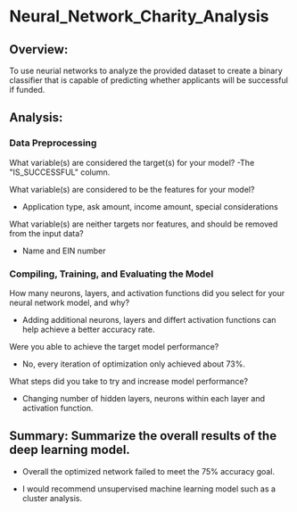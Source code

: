# Neural_Network_Charity_Analysis

## Overview:
To use neurial networks to analyze the provided dataset to create a binary classifier that is capable of predicting whether applicants will be successful if funded.

## Analysis:

### Data Preprocessing
What variable(s) are considered the target(s) for your model?
-The "IS_SUCCESSFUL" column. 

What variable(s) are considered to be the features for your model?
- Application type, ask amount, income amount, special considerations

What variable(s) are neither targets nor features, and should be removed from the input data?
- Name and EIN number

### Compiling, Training, and Evaluating the Model
How many neurons, layers, and activation functions did you select for your neural network model, and why?
- Adding additional neurons, layers and differt activation functions can help achieve a better accuracy rate. 

Were you able to achieve the target model performance?
- No, every iteration of optimization only achieved about 73%. 

What steps did you take to try and increase model performance?
- Changing number of hidden layers, neurons within each layer and activation function. 

## Summary: Summarize the overall results of the deep learning model.
- Overall the optimized network failed to meet the 75% accuracy goal. 

- I would recommend unsupervised machine learning model such as a cluster analysis. 
